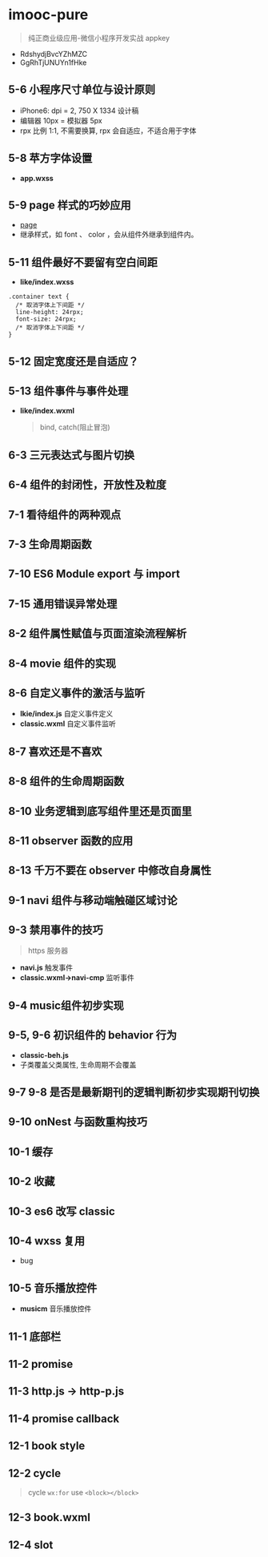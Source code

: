 # imooc-pure

> 纯正商业级应用-微信小程序开发实战 appkey

- RdshydjBvcYZhMZC
- GgRhTjUNUYn1fHke

## 5-6 小程序尺寸单位与设计原则

- iPhone6: dpi = 2, 750 X 1334 设计稿
- 编辑器 10px = 模拟器 5px
- rpx 比例 1:1, 不需要换算, rpx 会自适应，不适合用于字体

## 5-8 苹方字体设置

- **app.wxss**

## 5-9 page 样式的巧妙应用

- [page](https://developers.weixin.qq.com/miniprogram/dev/framework/custom-component/wxml-wxss.html)
- 继承样式，如 font 、 color ，会从组件外继承到组件内。

## 5-11 组件最好不要留有空白间距

- **like/index.wxss**

```style
.container text {
  /* 取消字体上下间距 */
  line-height: 24rpx;
  font-size: 24rpx;
  /* 取消字体上下间距 */
}
```

## 5-12 固定宽度还是自适应？

## 5-13 组件事件与事件处理

- **like/index.wxml**
  > bind, catch(阻止冒泡)

## 6-3 三元表达式与图片切换

## 6-4 组件的封闭性，开放性及粒度

## 7-1 看待组件的两种观点

## 7-3 生命周期函数

## 7-10 ES6 Module export 与 import

## 7-15 通用错误异常处理

## 8-2 组件属性赋值与页面渲染流程解析

## 8-4 movie 组件的实现

## 8-6 自定义事件的激活与监听

- **lkie/index.js** 自定义事件定义
- **classic.wxml** 自定义事件监听

## 8-7 喜欢还是不喜欢

## 8-8 组件的生命周期函数

## 8-10 业务逻辑到底写组件里还是页面里

## 8-11 observer 函数的应用

## 8-13 千万不要在 observer 中修改自身属性

## 9-1 navi 组件与移动端触碰区域讨论

## 9-3 禁用事件的技巧

> https 服务器

- **navi.js** 触发事件
- **classic.wxml->navi-cmp** 监听事件

## 9-4 music组件初步实现

## 9-5, 9-6 初识组件的 behavior 行为

- **classic-beh.js**
- 子类覆盖父类属性, 生命周期不会覆盖

## 9-7 9-8 是否是最新期刊的逻辑判断初步实现期刊切换

## 9-10 onNest 与函数重构技巧

## 10-1 缓存

## 10-2 收藏

## 10-3 es6 改写 classic

## 10-4 wxss 复用

- bug

## 10-5 音乐播放控件

- **musicm** 音乐播放控件

## 11-1 底部栏

## 11-2 promise

## 11-3 http.js -> http-p.js

## 11-4 promise callback

## 12-1 book style

## 12-2 cycle

> cycle `wx:for` use `<block></block>`

## 12-3 book.wxml

## 12-4 slot
